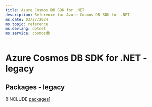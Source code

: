 ```yaml
---
title: Azure Cosmos DB SDK for .NET
description: Reference for Azure Cosmos DB SDK for .NET
ms.date: 03/27/2024
ms.topic: reference
ms.devlang: dotnet
ms.service: cosmosdb
---
```

# Azure Cosmos DB SDK for .NET - legacy
## Packages - legacy
[!INCLUDE [packages](cosmos-db-index.md)]